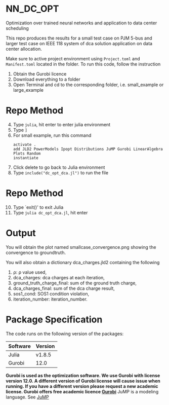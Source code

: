 # NN_DC_OPT
Optimization over trained neural networks and application to data center scheduling

This repo produces the results for a small test case on PJM 5-bus and larger test case on IEEE 118 system of dca solution application on data center allocation.

Make sure to active project environment using `Project.toml` and `Manifest.toml` located in the folder.
To run this code, follow the instruction

1. Obtain the Gurobi licence
2. Download everything to a folder
4. Open Terminal and cd to the corresponding folder, i.e. small_example or large_example

# Repo Method
4. Type `julia`, hit enter to enter julia environment
5. Type `]`
6. For small example, run this command
   ```
   activate .
   add JLD2 PowerModels Ipopt Distributions JuMP Gurobi LinearAlgebra Plots Random
   instantiate
     ```
9. Click delete to go back to Julia environment
10. Type `include("dc_opt_dca.jl")` to run the file

# Repo Method
10. Type `exit()' to exit Julia
11. Type `julia dc_opt_dca.jl`, hit enter
# Output
You will obtain the plot named smallcase_convergence.png showing the convergence to groundtruth.

You will also obtain a dictionary dca_charges.jld2 containing the following 
1. ρ:                             ρ value used,
2. dca_charges:                   dca charges at each iteration,
3. ground_truth_charge_final:     sum of the ground truth charge,
4. dca_charges_final:             sum of the dca charge result,
5. sos1_cond:                     SOS1 condition violation,
6. iteration_number:              iteration_number.




# Package Specification

The code runs on the following version of the packages:

| Software   | Version 
|------------|-----------|
| Julia      | v1.8.5    |
| Gurobi     | 12.0      | 



**Gurobi is used as the optimization software. We use Gurobi with license version 12.0. A different version of Gurobi license will cause issue when running. If you have a different version please request a new academic license. Gurobi offers free academic licence [Gurobi](https://www.gurobi.com)**
JuMP is a modeling language. See [JuMP](https://github.com/jump-dev/JuMP.jl)
